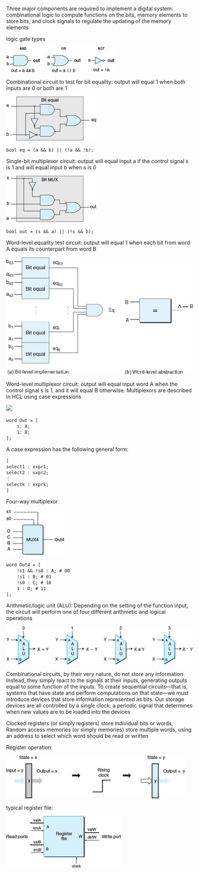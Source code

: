 Three major components are required to implement a digital system: combinational logic to compute functions on the bits, memory elements to store bits, and clock signals to regulate the updating of the memory elements

logic gate types

![](a.png)

Combinational circuit to test for bit equality: output will equal 1 when both inputs are 0 or both are 1

![](b.png)

    bool eq = (a && b) || (!a && !b);

Single-bit multiplexor circuit: output will equal input a if the control signal s is 1 and will equal input b when s is 0

![](c.png)

    bool out = (s && a) || (!s && b);


Word-level equality test circuit: output will equal 1 when each bit from word A equals its counterpart from word B

![](d.png)


Word-level multiplexor circuit: output will equal input word A when the control signal s is 1, and it will equal B otherwise. Multiplexors are described in HCL using case expressions

![](e.png)

	word Out = [
		s: A;
		1: B;
	];

A case expression has the following general form:

	[
	select1 : expr1;
	select2 : sxpr2;
	⋮
	selectk : exprk;
	]
	
Four-way multiplexor

![](f.png)

	word Out4 = [
		!s1 && !s0 : A; # 00
		!s1 : B; # 01
		!s0 : C; # 10
		1 : D; # 11
	];

Arithmetic/logic unit (ALU): Depending on the setting of the function input, the circuit will perform one of four different arithmetic and logical operations

![](g.png)

Combinational circuits, by their very nature, do not store any information. Instead, they simply react to the signals at their inputs, generating outputs equal to some function of the inputs. To create sequential circuits—that is, systems that have state and perform computations on that state—we must introduce devices that store information represented as bits. Our storage devices are all controlled by a single clock, a periodic signal that determines when new values are to be loaded into the devices

Clocked registers (or simply registers) store individual bits or words, Random access memories (or simply memories) store multiple words, using an address to select which word should be read or written

Register operation:

![](h.png)

typical register file:

![](i.png)
